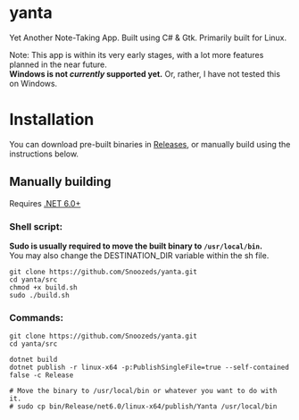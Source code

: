 # yanta
Yet Another Note-Taking App. Built using C# &amp; Gtk. Primarily built for Linux.

Note: This app is within its very early stages, with a lot more features planned in the near future. \
**Windows is not *currently* supported yet.** Or, rather, I have not tested this on Windows.

# Installation
You can download pre-built binaries in [Releases](https://github.com/Snoozeds/yanta/releases), or manually build using the instructions below.

## Manually building
Requires [.NET 6.0+](https://dotnet.microsoft.com/en-us/download/dotnet/6.0)

### Shell script:
**Sudo is usually required to move the built binary to `/usr/local/bin`.** <br />
You may also change the DESTINATION_DIR variable within the sh file.
```
git clone https://github.com/Snoozeds/yanta.git
cd yanta/src
chmod +x build.sh
sudo ./build.sh
```

### Commands:
```
git clone https://github.com/Snoozeds/yanta.git
cd yanta/src

dotnet build
dotnet publish -r linux-x64 -p:PublishSingleFile=true --self-contained false -c Release

# Move the binary to /usr/local/bin or whatever you want to do with it.
# sudo cp bin/Release/net6.0/linux-x64/publish/Yanta /usr/local/bin
```
